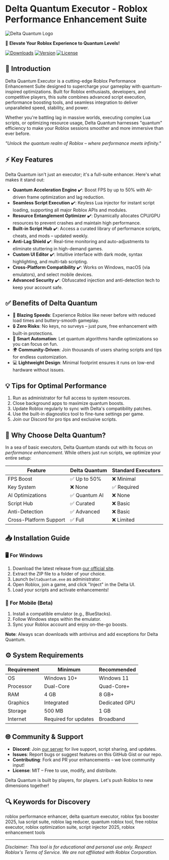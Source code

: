 # Delta Quantum Executor - Roblox Performance Enhancement Suite

![Delta Quantum Logo](https://via.placeholder.com/800x200?text=Delta+Quantum+Executor) <!-- Placeholder for a logo image -->

🚀 **Elevate Your Roblox Experience to Quantum Levels!**

[![Downloads](https://img.shields.io/badge/Downloads-10K%2B-brightgreen)](https://example.com/download) [![Version](https://img.shields.io/badge/Version-1.0-blue)](https://example.com/changelog) [![License](https://img.shields.io/badge/License-MIT-yellow)](https://example.com/license)

## 🌌 Introduction

Delta Quantum Executor is a cutting-edge Roblox Performance Enhancement Suite designed to supercharge your gameplay with quantum-inspired optimizations. Built for Roblox enthusiasts, developers, and competitive players, this suite combines advanced script execution, performance boosting tools, and seamless integration to deliver unparalleled speed, stability, and power.

Whether you're battling lag in massive worlds, executing complex Lua scripts, or optimizing resource usage, Delta Quantum harnesses "quantum" efficiency to make your Roblox sessions smoother and more immersive than ever before.

*"Unlock the quantum realm of Roblox – where performance meets infinity."*

## ⚡ Key Features

Delta Quantum isn't just an executor; it's a full-suite enhancer. Here's what makes it stand out:

- **Quantum Acceleration Engine** ✔️: Boost FPS by up to 50% with AI-driven frame optimization and lag reduction.
- **Seamless Script Execution** ✔️: Keyless Lua injector for instant script loading, supporting all major Roblox APIs and modules.
- **Resource Entanglement Optimizer** ✔️: Dynamically allocates CPU/GPU resources to prevent crashes and maintain high performance.
- **Built-in Script Hub** ✔️: Access a curated library of performance scripts, cheats, and mods – updated weekly.
- **Anti-Lag Shield** ✔️: Real-time monitoring and auto-adjustments to eliminate stuttering in high-demand games.
- **Custom UI Editor** ✔️: Intuitive interface with dark mode, syntax highlighting, and multi-tab scripting.
- **Cross-Platform Compatibility** ✔️: Works on Windows, macOS (via emulators), and select mobile devices.
- **Advanced Security** ✔️: Obfuscated injection and anti-detection tech to keep your account safe.

## ✅ Benefits of Delta Quantum

- 🚀 **Blazing Speeds**: Experience Roblox like never before with reduced load times and buttery-smooth gameplay.
- 🔒 **Zero Risks**: No keys, no surveys – just pure, free enhancement with built-in protections.
- 🧠 **Smart Automation**: Let quantum algorithms handle optimizations so you can focus on fun.
- 🌍 **Community-Driven**: Join thousands of users sharing scripts and tips for endless customization.
- 💻 **Lightweight Design**: Minimal footprint ensures it runs on low-end hardware without issues.

## 💡 Tips for Optimal Performance

1. Run as administrator for full access to system resources.
2. Close background apps to maximize quantum boosts.
3. Update Roblox regularly to sync with Delta's compatibility patches.
4. Use the built-in diagnostics tool to fine-tune settings per game.
5. Join our Discord for pro tips and exclusive scripts.

## 🤔 Why Choose Delta Quantum?

In a sea of basic executors, Delta Quantum stands out with its focus on *performance enhancement*. While others just run scripts, we optimize your entire setup:

| Feature                  | Delta Quantum | Standard Executors |
|--------------------------|---------------|--------------------|
| FPS Boost                | ✅ Up to 50%  | ❌ Minimal         |
| Key System               | ❌ None       | ✅ Required        |
| AI Optimizations         | ✅ Quantum AI | ❌ None            |
| Script Hub               | ✅ Curated    | ❌ Basic           |
| Anti-Detection           | ✅ Advanced   | ❌ Basic           |
| Cross-Platform Support   | ✅ Full       | ❌ Limited         |

## 📥 Installation Guide

### 🖥️ For Windows

1. Download the latest release from [our official site](https://example.com/download).
2. Extract the ZIP file to a folder of your choice.
3. Launch `DeltaQuantum.exe` as administrator.
4. Open Roblox, join a game, and click "Inject" in the Delta UI.
5. Load your scripts and activate enhancements!

### 📱 For Mobile (Beta)

1. Install a compatible emulator (e.g., BlueStacks).
2. Follow Windows steps within the emulator.
3. Sync your Roblox account and enjoy on-the-go boosts.

**Note**: Always scan downloads with antivirus and add exceptions for Delta Quantum.

## ⚙️ System Requirements

| Requirement       | Minimum              | Recommended          |
|-------------------|----------------------|----------------------|
| OS                | Windows 10+         | Windows 11           |
| Processor         | Dual-Core           | Quad-Core+           |
| RAM               | 4 GB                | 8 GB+                |
| Graphics          | Integrated          | Dedicated GPU        |
| Storage           | 500 MB              | 1 GB                 |
| Internet          | Required for updates| Broadband            |

## 🌐 Community & Support

- **Discord**: Join [our server](https://discord.gg/example) for live support, script sharing, and updates.
- **Issues**: Report bugs or suggest features on this GitHub Gist or our repo.
- **Contributing**: Fork and PR your enhancements – we love community input!
- **License**: MIT – Free to use, modify, and distribute.

Delta Quantum is built by players, for players. Let's push Roblox to new dimensions together!

## 🔍 Keywords for Discovery

roblox performance enhancer, delta quantum executor, roblox fps booster 2025, lua script suite, roblox lag reducer, quantum roblox tool, free roblox executor, roblox optimization suite, script injector 2025, roblox enhancement tools

---

*Disclaimer: This tool is for educational and personal use only. Respect Roblox's Terms of Service. We are not affiliated with Roblox Corporation.*
